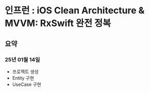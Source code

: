 # 인프런 : iOS Clean Architecture & MVVM: RxSwift 완전 정복

## 요약

### 25년 01월 14일
- 프로젝트 생성
- Entity 구현
- UseCase 구현
